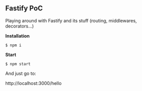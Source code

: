 ## Fastify PoC ##

Playing around with Fastify and its stuff (routing, middlewares, decorators...)

**Installation**

    $ npm i

**Start**

    $ npm start

And just go to:

http://localhost:3000/hello